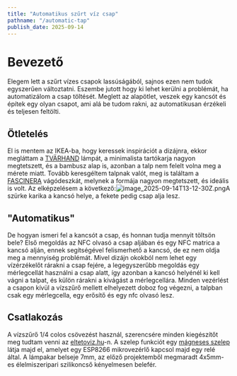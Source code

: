 ```yaml
---
title: "Automatikus szűrt víz csap"
pathname: "/automatic-tap"
publish_date: 2025-09-14
---
```


# Bevezető

Elegem lett a szűrt vízes csapok lassúságából, sajnos ezen nem tudok egyszerűen változtatni. Eszembe jutott hogy ki lehet kerülni a problémát, ha automatizálom a csap töltését. Meglett az alapötlet, veszek egy kancsót és építek egy olyan csapot, ami alá be tudom rakni, az automatikusan érzékeli és teljesen feltölti.

## Ötletelés

El is mentem az IKEA-ba, hogy keressek inspirációt a dizájnra, ekkor megláttam a [TVÄRHAND](https://www.ikea.com/hu/hu/p/tvaerhand-asztali-lampa-fekete-bambusz-90510894/) lámpát, a minimalista tartókarja nagyon megtetszett, és a bambusz alap is, azonban a talp nem felelt volna meg a mérete miatt. Tovább keresgéltem talpnak valót, meg is találtam a [FASCINERA](https://www.ikea.com/hu/hu/p/fascinera-vagodeszka-akac-00503360/) vágódeszkát, melynek a formája nagyon megtetszett, és ideális is volt. Az elképzelésem a következő:![image_2025-09-14T13-12-30Z.png](/2025/automatic-tap/attachments/image_2025-09-14T13-12-30Z.png)A szürke karika a kancsó helye, a fekete pedig csap alja lesz.

## "Automatikus"

De hogyan ismeri fel a kancsót a csap, és honnan tudja mennyit töltsön bele? Első megoldás az NFC olvasó a csap aljában és egy NFC matrica a kancsó alján, ennek segítségével felismerhető a kancsó, de ez nem oldja meg a mennyiség problémát. Mivel dizájn okokból nem lehet egy vízérzékelőt rárakni a csap fejére, a legegyszerűbb megoldás egy mérlegcellát használni a csap alatt, így azonban a kancsó helyénél ki kell vágni a talpat, és külön rárakni a kivágást a mérlegcellára. Minden vezérlést a csapon kívül a vízszűrő mellett elhelyezett doboz fog végezni, a talpban csak egy mérlegcella, egy erősítő és egy nfc olvasó lesz.

## Csatlakozás

A vízszűrő 1/4 colos csövezést használ, szerencsére minden kiegészítőt meg tudtam venni az [eltetoviz.hu](https://www.eltetoviz.hu/)-n. A szelep funkciót egy [mágneses szelep](https://eltetoviz.hu/webaruhaz/szerelekek/elzarok-szelepek/m%C3%A1gnes-szelep-gyorscsatlakoz%C3%B3val-24v.html) látja majd el, amelyet egy ESP8266 mikrovezérlő kapcsol majd egy relé által. A lámpakar belseje 7mm, az előző projektemből megmaradt 4x5mm-es élelmiszeripari szilikoncső kényelmesen belefér. 
